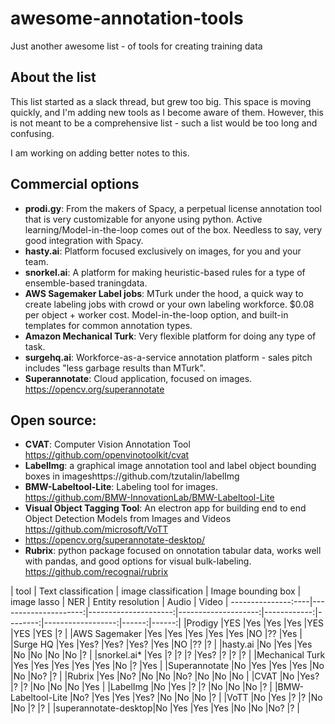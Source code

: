 # awesome-annotation-tools
Just another awesome list - of tools for creating training data

## About the list
This list started as a slack thread, but grew too big. This space is moving quickly, and I'm adding new tools as I become aware of them. However, this is not meant to be a comprehensive list - such a list would be too long and confusing.

I am working on adding better notes to this.

## Commercial options

- **prodi.gy**: From the makers of Spacy, a perpetual license annotation tool that is very customizable for anyone using python. Active learning/Model-in-the-loop comes out of the box. Needless to say, very good integration with Spacy.
- **hasty.ai**: Platform focused exclusively on images, for you and your team.
- **snorkel.ai**: A platform for making heuristic-based rules for a type of ensemble-based traningdata.
- **AWS Sagemaker Label jobs**: MTurk under the hood, a quick way to create labeling jobs with crowd or your own labeling workforce. $0.08 per object + worker cost. Model-in-the-loop option, and built-in templates for common annotation types.
- **Amazon Mechanical Turk**: Very flexible platform for doing any type of task.
- **surgehq.ai**: Workforce-as-a-service annotation platform - sales pitch includes "less garbage results than MTurk".
- **Superannotate**: Cloud application, focused on images. https://opencv.org/superannotate

## Open source:

- **CVAT**: Computer Vision Annotation Tool https://github.com/openvinotoolkit/cvat
- **LabelImg**: a graphical image annotation tool and label object bounding boxes in imageshttps://github.com/tzutalin/labelImg
- **BMW-Labeltool-Lite**: Labeling tool for images. https://github.com/BMW-InnovationLab/BMW-Labeltool-Lite
- **Visual Object Tagging Tool**: An electron app for building end to end Object Detection Models from Images and Videos https://github.com/microsoft/VoTT
- https://opencv.org/superannotate-desktop/
- **Rubrix**: python package focused on onnotation tabular data, works well with pandas, and good options for visual bulk-labeling. https://github.com/recognai/rubrix


| tool              | Text classification  | image classification  | Image bounding box | image lasso | NER     | Entity resolution | Audio | Video  | 
---------------:----|---------------------:|---------------------:|--------------------:|------------:|--------:|------------------:|------:|------:|
|Prodigy            |YES                   |Yes                   |Yes                  |Yes          |YES      |YES                |YES    |?      |
|AWS Sagemaker      |Yes                   |Yes                   |Yes                  |Yes          |Yes      |NO                 |??     |Yes    |
|Surge HQ           |Yes                   |Yes?                  |Yes?                 |Yes?         |Yes      |NO                 |??     |?      |
|hasty.ai           |No                    |Yes                  |Yes                  |No            |No       |No                 |No     |?       |
|snorkel.ai*        |Yes                   |?                     |?                    |?            |Yes?     |?                  |?      |?      |
|Mechanical Turk    |Yes                    |Yes                   |Yes                 |Yes          |Yes      |No                 |?      |Yes    |
|Superannotate      |No                     |Yes                   |Yes                 |Yes          |No       |No                |No?     |?      |
|Rubrix             |Yes                    |No?                  |No                   |No           |No?      |No                |No      |No     |
|CVAT               |No                     |Yes?                 |?                    |?            |No       |No               |No       |Yes    |
|LabelImg           |No                     |Yes                  |?                    |?            |No       |No               |No       |?      |
|BMW-Labeltool-Lite |No?                    |Yes                  |Yes                  |Yes?         |No       |No                |No      |?      |
|VoTT               |No                     |Yes                  |?                    |?            |No       |No                 |?      |?      |
|superannotate-desktop|No                   |Yes                  |Yes                  |Yes          |No       |No                 |No?    |?      |
